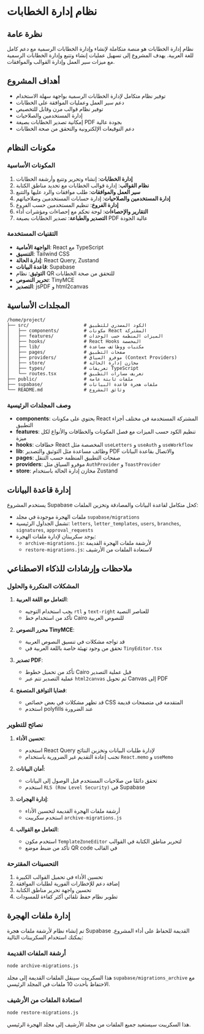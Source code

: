 # نظام إدارة الخطابات

## نظرة عامة
نظام إدارة الخطابات هو منصة متكاملة لإنشاء وإدارة الخطابات الرسمية مع دعم كامل للغة العربية. يهدف المشروع إلى تسهيل عمليات إنشاء وتتبع وإدارة الخطابات الرسمية مع ميزات سير العمل وإدارة القوالب والموافقات.

## أهداف المشروع
- توفير نظام متكامل لإدارة الخطابات الرسمية بواجهة سهلة الاستخدام
- دعم سير العمل وعمليات الموافقة على الخطابات
- توفير نظام قوالب مرن وقابل للتخصيص
- إدارة المستخدمين والصلاحيات
- إمكانية تصدير الخطابات بصيغة PDF بجودة عالية
- دعم التوقيعات الإلكترونية والتحقق من صحة الخطابات

## مكونات النظام

### المكونات الأساسية
1. **إدارة الخطابات**: إنشاء وتحرير وتتبع وأرشفة الخطابات
2. **نظام القوالب**: إدارة قوالب الخطابات مع تحديد مناطق الكتابة
3. **سير العمل والموافقات**: طلب موافقات والرد عليها والتتبع
4. **إدارة المستخدمين والصلاحيات**: إدارة حسابات المستخدمين وصلاحياتهم
5. **إدارة الفروع**: تنظيم المستخدمين حسب الفروع
6. **التقارير والإحصاءات**: لوحة تحكم مع إحصاءات ومؤشرات أداء
7. **التصدير والطباعة**: تصدير الخطابات بصيغة PDF عالية الجودة

### التقنيات المستخدمة
- **الواجهة الأمامية**: React مع TypeScript
- **التنسيق**: Tailwind CSS
- **إدارة الحالة**: React Query, Zustand
- **قاعدة البيانات**: Supabase
- **التوثيق**: نظام QR للتحقق من صحة الخطابات
- **تحرير النصوص**: TinyMCE
- **التصدير**: jsPDF و html2canvas

## المجلدات الأساسية

```
/home/project/
├── src/                    # الكود المصدري للتطبيق
│   ├── components/         # مكونات React المشتركة
│   ├── features/           # الميزات المنظمة حسب الوحدات
│   ├── hooks/              # React Hooks المخصصة
│   ├── lib/                # مكتبات ووظائف مساعدة
│   ├── pages/              # صفحات التطبيق
│   ├── providers/          # موفرو السياق (Context Providers)
│   ├── store/              # مخازن إدارة الحالة
│   ├── types/              # تعريفات TypeScript
│   └── routes.tsx          # تعريف مسارات التطبيق
├── public/                 # ملفات ثابتة عامة
├── supabase/               # ملفات هجرة قاعدة البيانات
└── README.md               # وثائق المشروع
```

### وصف المجلدات الرئيسية

- **components**: يحتوي على مكونات React المشتركة المستخدمة في مختلف أجزاء التطبيق
- **features**: تنظيم الكود حسب الميزات مع فصل المكونات والخطافات والأنواع لكل ميزة
- **hooks**: خطافات React المخصصة مثل `useLetters` و `useAuth` و `useWorkflow`
- **lib**: وظائف مساعدة مثل التوثيق والتصدير PDF والاتصال بقاعدة البيانات
- **pages**: صفحات التطبيق المنظمة حسب التنقل
- **providers**: موفرو السياق مثل `AuthProvider` و `ToastProvider`
- **store**: مخازن إدارة الحالة باستخدام Zustand

## إدارة قاعدة البيانات

يستخدم المشروع Supabase كحل متكامل لقاعدة البيانات والمصادقة وتخزين الملفات:

- ملفات الهجرة موجودة في مجلد `supabase/migrations`
- تشمل الجداول الرئيسية: `letters`, `letter_templates`, `users`, `branches`, `signatures`, `approval_requests`
- يوجد سكريبتان لإدارة ملفات الهجرة:
  - `archive-migrations.js`: لأرشفة ملفات الهجرة القديمة
  - `restore-migrations.js`: لاستعادة الملفات من الأرشيف

## ملاحظات وإرشادات للذكاء الاصطناعي

### المشكلات المتكررة والحلول

1. **التعامل مع اللغة العربية**:
   - يجب استخدام التوجيه `rtl` و `text-right` للعناصر النصية
   - تأكد من استخدام خط Cairo للنصوص العربية

2. **محرر النصوص TinyMCE**:
   - قد تواجه مشكلات في تنسيق النصوص العربية
   - تحقق من وجود تهيئة خاصة باللغة العربية في `TinyEditor.tsx`

3. **تصدير PDF**:
   - تأكد من تحميل خطوط Cairo قبل عملية التصدير
   - عملية التصدير تتم عبر `html2canvas` ثم تحويل Canvas إلى PDF

4. **قضايا التوافق المتصفح**:
   - قد تظهر مشكلات في بعض خصائص CSS المتقدمة في متصفحات قديمة
   - استخدم polyfills عند الضرورة

### نصائح للتطوير

1. **تحسين الأداء**:
   - استخدم React Query لإدارة طلبات البيانات وتخزين النتائج
   - تجنب إعادة التقديم غير الضرورية باستخدام `React.memo` و `useMemo`

2. **أمان البيانات**:
   - تحقق دائمًا من صلاحيات المستخدم قبل الوصول إلى البيانات
   - استخدم `RLS (Row Level Security)` في Supabase

3. **إدارة الهجرات**:
   - أرشفة ملفات الهجرة القديمة لتحسين الأداء
   - استخدم سكريبت `archive-migrations.js`

4. **التعامل مع القوالب**:
   - استخدم مكون `TemplateZoneEditor` لتحرير مناطق الكتابة في القوالب
   - تأكد من ضبط موضع QR code في القالب

### التحسينات المقترحة

1. تحسين الأداء في تحميل القوالب الكبيرة
2. إضافة دعم للإخطارات الفورية لطلبات الموافقة
3. تحسين واجهة تحرير مناطق الكتابة
4. تطوير نظام حفظ تلقائي أكثر كفاءة للمسودات

## إدارة ملفات الهجرة

تم إنشاء نظام لأرشفة ملفات هجرة Supabase القديمة للحفاظ على أداء المشروع. يمكنك استخدام السكريبتات التالية:

### أرشفة الملفات القديمة

```bash
node archive-migrations.js
```

هذا السكريبت سينقل الملفات القديمة إلى مجلد `supabase/migrations_archive` مع الاحتفاظ بأحدث 10 ملفات في المجلد الرئيسي.

### استعادة الملفات من الأرشيف

```bash
node restore-migrations.js
```

هذا السكريبت سيستعيد جميع الملفات من مجلد الأرشيف إلى مجلد الهجرة الرئيسي.
